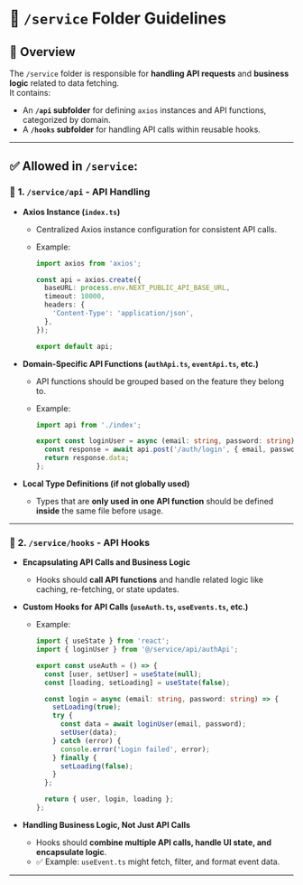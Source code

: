 # 📌 `/service` Folder Guidelines

## 📂 **Overview**

The `/service` folder is responsible for **handling API requests** and **business logic** related to data fetching.  
It contains:

- An **`/api` subfolder** for defining `axios` instances and API functions, categorized by domain.
- A **`/hooks` subfolder** for handling API calls within reusable hooks.

---

## ✅ **Allowed in `/service`:**

### 🔹 **1. `/service/api` - API Handling**

- **Axios Instance (`index.ts`)**

  - Centralized Axios instance configuration for consistent API calls.
  - Example:

    ```ts
    import axios from 'axios';

    const api = axios.create({
      baseURL: process.env.NEXT_PUBLIC_API_BASE_URL,
      timeout: 10000,
      headers: {
        'Content-Type': 'application/json',
      },
    });

    export default api;
    ```

- **Domain-Specific API Functions (`authApi.ts`, `eventApi.ts`, etc.)**

  - API functions should be grouped based on the feature they belong to.
  - Example:

    ```ts
    import api from './index';

    export const loginUser = async (email: string, password: string) => {
      const response = await api.post('/auth/login', { email, password });
      return response.data;
    };
    ```

- **Local Type Definitions (if not globally used)**
  - Types that are **only used in one API function** should be defined **inside** the same file before usage.

---

### 🔹 **2. `/service/hooks` - API Hooks**

- **Encapsulating API Calls and Business Logic**

  - Hooks should **call API functions** and handle related logic like caching, re-fetching, or state updates.

- **Custom Hooks for API Calls (`useAuth.ts`, `useEvents.ts`, etc.)**

  - Example:

    ```ts
    import { useState } from 'react';
    import { loginUser } from '@/service/api/authApi';

    export const useAuth = () => {
      const [user, setUser] = useState(null);
      const [loading, setLoading] = useState(false);

      const login = async (email: string, password: string) => {
        setLoading(true);
        try {
          const data = await loginUser(email, password);
          setUser(data);
        } catch (error) {
          console.error('Login failed', error);
        } finally {
          setLoading(false);
        }
      };

      return { user, login, loading };
    };
    ```

- **Handling Business Logic, Not Just API Calls**
  - Hooks should **combine multiple API calls, handle UI state, and encapsulate logic**.
  - ✅ Example: `useEvent.ts` might fetch, filter, and format event data.

---
